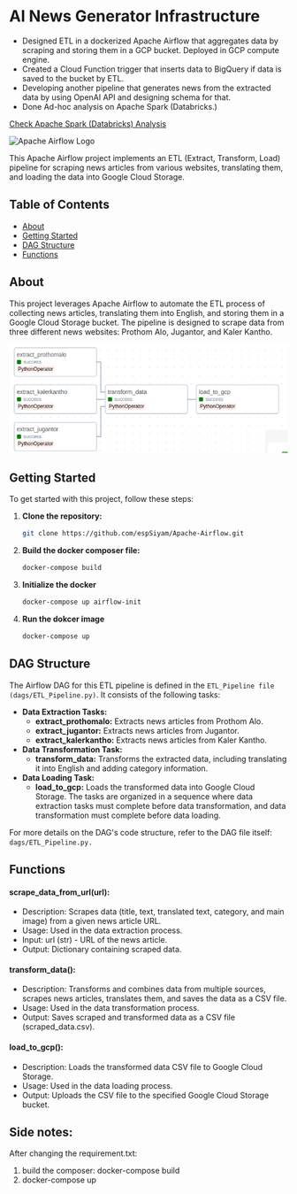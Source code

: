 # AI News Generator Infrastructure

* Designed ETL in a dockerized Apache Airflow that aggregates data by scraping and storing them in a GCP bucket. Deployed in GCP compute engine.
* Created a Cloud Function trigger that inserts data to BigQuery if data is saved to the bucket by ETL.
* Developing another pipeline that generates news from the extracted data by using OpenAI API and designing schema for that.
* Done Ad-hoc analysis on Apache Spark (Databricks.)

[Check Apache Spark (Databricks) Analysis](https://databricks-prod-cloudfront.cloud.databricks.com/public/4027ec902e239c93eaaa8714f173bcfc/4774212859842620/259519912264515/2637933785655485/latest.html)


![Apache Airflow Logo](https://upload.wikimedia.org/wikipedia/commons/thumb/d/de/AirflowLogo.png/1200px-AirflowLogo.png)

This Apache Airflow project implements an ETL (Extract, Transform, Load) pipeline for scraping news articles from various websites, translating them, and loading the data into Google Cloud Storage.

## Table of Contents

- [About](#about)
- [Getting Started](#getting-started)
- [DAG Structure](#dag-structure)
- [Functions](#functions)

## About

This project leverages Apache Airflow to automate the ETL process of collecting news articles, translating them into English, and storing them in a Google Cloud Storage bucket. The pipeline is designed to scrape data from three different news websites: Prothom Alo, Jugantor, and Kaler Kantho.

![Project Structure](image.png)

## Getting Started

To get started with this project, follow these steps:

1. **Clone the repository:**
   ```bash
   git clone https://github.com/espSiyam/Apache-Airflow.git
2. **Build the docker composer file:**
   ```bash
   docker-compose build
3. **Initialize the docker**
    ```bash
    docker-compose up airflow-init
4. **Run the dokcer image**
    ```bash
    docker-compose up

## DAG Structure
The Airflow DAG for this ETL pipeline is defined in the `ETL_Pipeline file (dags/ETL_Pipeline.py)`. It consists of the following tasks:

* **Data Extraction Tasks:**
    *  **extract_prothomalo:** Extracts news articles from Prothom Alo.
    * **extract_jugantor:** Extracts news articles from Jugantor.
    * **extract_kalerkantho:** Extracts news articles from Kaler Kantho.
* **Data Transformation Task:**
    * **transform_data:** Transforms the extracted data, including translating it into English and adding category information.
* **Data Loading Task:**
    * **load_to_gcp:** Loads the transformed data into Google Cloud Storage.
The tasks are organized in a sequence where data extraction tasks must complete before data transformation, and data transformation must complete before data loading.

For more details on the DAG's code structure, refer to the DAG file itself: `dags/ETL_Pipeline.py.`

## Functions
#### scrape_data_from_url(url):
* Description: Scrapes data (title, text, translated text, category, and main image) from a given news article URL.
* Usage: Used in the data extraction process.
* Input: url (str) - URL of the news article.
* Output: Dictionary containing scraped data.

#### transform_data():
* Description: Transforms and combines data from multiple sources, scrapes news articles, translates them, and saves the data as a CSV file.
* Usage: Used in the data transformation process.
* Output: Saves scraped and transformed data as a CSV file (scraped_data.csv).

#### load_to_gcp():
* Description: Loads the transformed data CSV file to Google Cloud Storage.
* Usage: Used in the data loading process.
* Output: Uploads the CSV file to the specified Google Cloud Storage bucket.

## Side notes:
After changing the requirement.txt:
1. build the composer: docker-compose build
2. docker-compose up